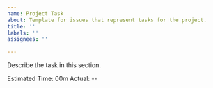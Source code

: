 ```yaml
---
name: Project Task
about: Template for issues that represent tasks for the project.
title: ''
labels: ''
assignees: ''

---
```


<!-- DO NOT REMOVE ANY AUTOFILLED INFORMATION FROM ISSUE FORM -->
<!-- Begin issue details below this line -->

Describe the task in this section.

<!-- End issue details. Only estimates should be included below this line -->
<!-- DO NOT EDIT ANYTHING OTHER THAN THE ESTIMATE DURATIONS BELOW THIS LINE
       Durations should be abbreviated with a single letter (ex. h, m, for hours, and minutes respectively)
       Use decimal places for partial units of hours and minutes
-->
<!-- $BEGIN ESTIMATES -->
Estimated Time: 00m
Actual: --
<!-- $END ESTIMATES -->
